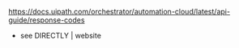 https://docs.uipath.com/orchestrator/automation-cloud/latest/api-guide/response-codes

* see DIRECTLY | website